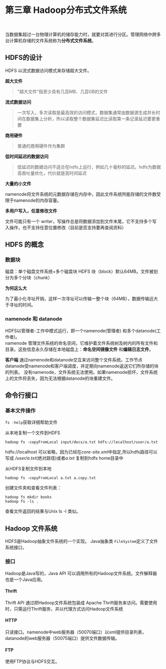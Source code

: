 # 第三章 Hadoop分布式文件系统
<br>

当数据集超过一台物理计算机的储存能力时，就要对其进行分区。管理网络中跨多台计算机存储的文件系统称为**分布式文件系统**。

## HDFS的设计

HDFS 以流式数据访问模式来存储超大文件。

**超大文件**

> "超大文件"指至少具有几百MB、几百GB的文件

**流式数据访问**

> 一次写入，多次读取是最高效的访问模式，数据集通常由数据源生成并长时间在数据集上分析，所以读取整个数据集延迟比读取第一条记录延迟要更重要

**商用硬件**

> 普通的商用硬件作为集群

**低时间延迟的数据访问**

> 低延迟的数据访问不适合在hdfs上运行，例如几十毫秒的延迟。hdfs为数据高吞吐量优化，代价就是高时间延迟

**大量的小文件**

namenode将文件系统的元数据存储在内存中，因此文件系统所能存储的文件数受限于namenode的内存容量。

**多用户写入，任意修改文件**

文件可能只有一个 writer，写操作总是将数据添加到文件末尾，它不支持多个写入操作，也不支持任意位置修改（目前是否支持要再查阅资料）

## HDFS 的概念

### 数据块

磁盘：单个磁盘文件系统+多个磁盘块
HDFS 块（block）默认64MB。文件被划分为多个分块（chunk）

**为何这么大**

为了最小化寻址开销，这样一次寻址可以传输一整个块（64MB），数据传输远大于寻址的时间。

### namenode 和 datanode

HDFS以管理者-工作中模式运行，即一个namenode(管理者) 和多个datanode(工作者)。<br/>
namenode 管理文件系统的命名空间，它维护着文件系统树及树内的所有文件和目录。这些信息永久存储在本地磁盘上：**命名空间镜像文件**
和**编辑日志文件**。<br/>

**客户端** 通过namenode和datanode交互来访问整个文件系统。工作节点datanode受namenode和客户端调度，并定期向namenode返送它们所存储的块的列表。
没有namenode，文件系统无法使用。如果namenode损坏，文件系统上的文件将丢失，因为无法根据datanode的块重建文件。

## 命令行接口

### 基本文件操作

`fs -help`获取详细帮助文件

从本地复制一个文件到HDFS
```shell script
hadoop fs -copyFromLocal input/docs/a.txt hdfs://localhost/user/a.txt
```
hdfs://localhost 可以省略，因为已经在*core-site.xml*中指定,所以hdfs路径可以写成 */user/a.txt*(绝对路径)或者*a.txt*
复制到hdfs home目录中<br/>

从HDFS复制文件到本地
```shell script
hadoop fs -copyFromLocal a.txt a.copy.txt
```

创建文件夹和查看文件列表：
```shell script
hadoop fs mkdir books
hadoop fs -ls .
```
查看文件返回的结果与Unix ls -l 类似。

## Hadoop 文件系统

HDFS是Hadoop抽象文件系统的一个实现。 Java抽象类 `FileSystem`定义了文件系统接口，

### 接口

Hadoop是Java写的，Java API 可以调用所有的Hadoop文件系统。文件解释器也是一个Java应用。

#### Thrift

Thrift API 通过把Hadoop文件系统包装成 Apache Thrift服务来访问。需要使用时，只需运行Thrift服务，并以代理方式访问Hadoop文件系统

#### HTTP

只读接口。namenode中web服务器（50070端口）以xml提供目录列表，datanode的web服务器（50075端口）提供文件数据传输。

#### FTP

使用FTP协议与HDFS交互。









